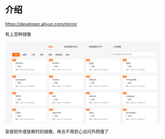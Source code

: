 # 介绍

https://developer.aliyun.com/mirror

有上百种镜像

![image-20220115234320728](阿里镜像.assets/image-20220115234320728.png)

安装软件或依赖时的镜像，再也不用担心访问外网慢了